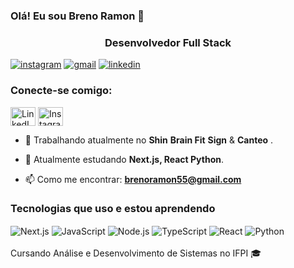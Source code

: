 ### Olá! Eu sou Breno Ramon 🐐
<h3 align="center">Desenvolvedor Full Stack</h3>

[![instagram](https://img.shields.io/badge/Instagram-E4405F?style=for-the-badge&logo=instagram&logoColor=white)](https://www.instagram.com/mynameisbreno/)
[![gmail](https://img.shields.io/badge/Gmail-D14836?style=for-the-badge&logo=gmail&logoColor=white)](mailto:brenoramon55@gmail.com)
[![linkedin](https://img.shields.io/badge/LinkedIn-0077B5?style=for-the-badge&logo=linkedin&logoColor=white)](https://www.linkedin.com/in/breno-ramon-lacerda-santos-01ab541aa/)

<h3 align="left">Conecte-se comigo:</h3>
<p align="left">
  <a href="https://www.linkedin.com/in/breno-ramon-lacerda-santos-01ab541aa/" target="_blank"><img align="center" src="https://raw.githubusercontent.com/rahuldkjain/github-profile-readme-generator/master/src/images/icons/Social/linked-in-alt.svg" alt="LinkedIn" height="30" width="40" /></a>
  <a href="https://www.instagram.com/mynameisbreno/" target="_blank"><img align="center" src="https://raw.githubusercontent.com/rahuldkjain/github-profile-readme-generator/master/src/images/icons/Social/instagram.svg" alt="Instagram" height="30" width="40" /></a>
</p>



- 🔭 Trabalhando atualmente no **Shin** **Brain Fit** **Sign** & **Canteo** .

- 🌱 Atualmente estudando **Next.js, React Python**.

- 📫 Como me encontrar: **brenoramon55@gmail.com**

### Tecnologias que uso e estou aprendendo

<div style="display: inline_block">
  <img align="center" src="https://img.shields.io/badge/Next.js-239120?style=for-the-badge&logo=next.js&logoColor=white" alt="Next.js" />
  <img align="center" src="https://img.shields.io/badge/JavaScript-323330?style=for-the-badge&logo=javascript&logoColor=F7DF1E" alt="JavaScript" />
  <img align="center" src="https://img.shields.io/badge/Node.js-43853D?style=for-the-badge&logo=node.js&logoColor=white" alt="Node.js" />
  <img align="center" src="https://img.shields.io/badge/TypeScript-007ACC?style=for-the-badge&logo=typescript&logoColor=white" alt="TypeScript" />
  <img align="center" src="https://img.shields.io/badge/React-20232A?style=for-the-badge&logo=react&logoColor=61DAFB" alt="React" />
  <img align="center" src="https://img.shields.io/badge/Python-3776AB?style=for-the-badge&logo=python&logoColor=white" alt="Python" />
</div>

<br>
Cursando Análise e Desenvolvimento de Sistemas no IFPI 🎓
